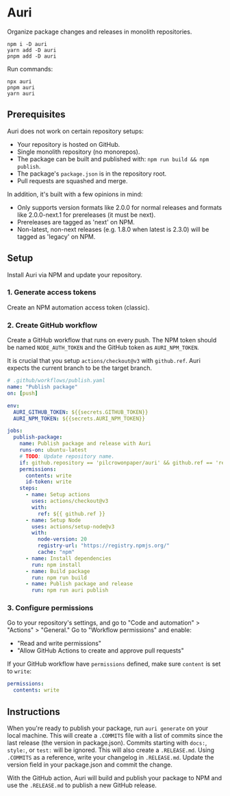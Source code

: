 # Auri

Organize package changes and releases in monolith repositories.

```
npm i -D auri
yarn add -D auri
pnpm add -D auri
```

Run commands:

```
npx auri
pnpm auri
yarn auri
```

## Prerequisites

Auri does not work on certain repository setups:

- Your repository is hosted on GitHub.
- Single monolith repository (no monorepos).
- The package can be built and published with: `npm run build && npm publish`.
- The package's `package.json` is in the repository root.
- Pull requests are squashed and merge.

In addition, it's built with a few opinions in mind:

- Only supports version formats like 2.0.0 for normal releases and formats like 2.0.0-next.1 for prereleases (it must be next).
- Prereleases are tagged as 'next' on NPM.
- Non-latest, non-next releases (e.g. 1.8.0 when latest is 2.3.0) will be tagged as 'legacy' on NPM.

## Setup

Install Auri via NPM and update your repository.

### 1. Generate access tokens

Create an NPM automation access token (classic).

### 2. Create GitHub workflow

Create a GitHub workflow that runs on every push. The NPM token should be named `NODE_AUTH_TOKEN` and the GitHub token as `AURI_NPM_TOKEN`.

It is crucial that you setup `actions/checkout@v3` with `github.ref`. Auri expects the current branch to be the target branch.

```yaml
# .github/workflows/publish.yaml
name: "Publish package"
on: [push]

env:
  AURI_GITHUB_TOKEN: ${{secrets.GITHUB_TOKEN}}
  AURI_NPM_TOKEN: ${{secrets.AURI_NPM_TOKEN}}

jobs:
  publish-package:
    name: Publish package and release with Auri
    runs-on: ubuntu-latest
    # TODO: Update repository name.
    if: github.repository == 'pilcrowonpaper/auri' && github.ref == 'refs/heads/main'
    permissions:
      contents: write
      id-token: write
    steps:
      - name: Setup actions
        uses: actions/checkout@v3
        with:
          ref: ${{ github.ref }}
      - name: Setup Node
        uses: actions/setup-node@v3
        with:
          node-version: 20
          registry-url: "https://registry.npmjs.org/"
          cache: "npm"
      - name: Install dependencies
        run: npm install
      - name: Build package
        run: npm run build
      - name: Publish package and release
        run: npm run auri publish
```

### 3. Configure permissions

Go to your repository's settings, and go to "Code and automation" > "Actions" > "General." Go to "Workflow permissions" and enable:

- "Read and write permissions"
- "Allow GitHub Actions to create and approve pull requests"

If your GitHub workflow have `permissions` defined, make sure `content` is set to `write`:

```yaml
permissions:
  contents: write
```

## Instructions

When you're ready to publish your package, run `auri generate` on your local machine. This will create a `.COMMITS` file with a list of commits since the last release (the version in package.json). Commits starting with `docs:`, `style:`, or `test:` will be ignored. This will also create a `.RELEASE.md`. Using `.COMMITS` as a reference, write your changelog in `.RELEASE.md`. Update the version field in your package.json and commit the change.

With the GitHub action, Auri will build and publish your package to NPM and use the `.RELEASE.md` to publish a new GitHub release.

